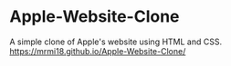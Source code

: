 # Apple-Website-Clone
A simple clone of Apple's website using HTML and CSS.   https://mrmi18.github.io/Apple-Website-Clone/
